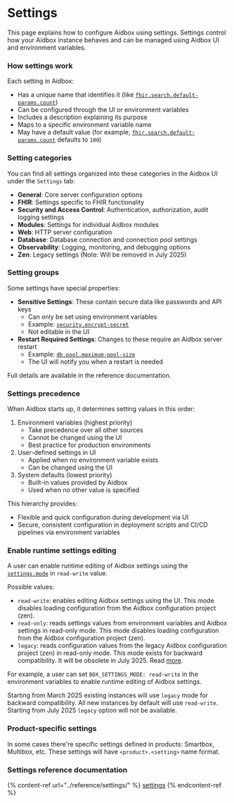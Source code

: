 # Settings

This page explains how to configure Aidbox using settings. Settings control how your Aidbox instance behaves and can be managed using Aidbox UI and environment variables.

### How settings work

Each setting in Aidbox:

* Has a unique name that identifies it (like [`fhir.search.default-params.count`](../reference/all-settings.md#fhir.search.default-params.count))
* Can be configured through the UI or environment variables
* Includes a description explaining its purpose
* Maps to a specific environment variable name
* May have a default value (for example, [`fhir.search.default-params.count`](../reference/all-settings.md#fhir.search.default-params.count) defaults to `100`)

### Setting categories

You can find all settings organized into these categories in the Aidbox UI under the `Settings` tab:

* **General**: Core server configuration options
* **FHIR**: Settings specific to FHIR functionality
* **Security and Access Control**: Authentication, authorization, audit logging settings
* **Modules**: Settings for individual Aidbox modules
* **Web**: HTTP server configuration
* **Database**: Database connection and connection pool settings
* **Observability**: Logging, monitoring, and debugging options
* **Zen**: Legacy settings (Note: Will be removed in July 2025)

### Setting groups

Some settings have special properties:

* **Sensitive Settings**: These contain secure data like passwords and API keys
  * Can only be set using environment variables
  * Example: [`security.encrypt-secret`](../reference/all-settings.md#security.encrypt-secret)
  * Not editable in the UI
* **Restart Required Settings**: Changes to these require an Aidbox server restart
  * Example: [`db.pool.maximum-pool-size`](../reference/all-settings.md#db.pool.maximum-pool-size)
  * The UI will notify you when a restart is needed

Full details are available in the reference documentation.

### Settings precedence

When Aidbox starts up, it determines setting values in this order:

1. Environment variables (highest priority)
   * Take precedence over all other sources
   * Cannot be changed using the UI
   * Best practice for production environments
2. User-defined settings in UI
   * Applied when no environment variable exists
   * Can be changed using the UI
3. System defaults (lowest priority)
   * Built-in values provided by Aidbox
   * Used when no other value is specified

This hierarchy provides:

* Flexible and quick configuration during development via UI
* Secure, consistent configuration in deployment scripts and CI/CD pipelines via environment variables

### Enable runtime settings editing

A user can enable runtime editing of Aidbox settings using the [`settings.mode`](../reference/all-settings.md#settings-mode) in `read-write` value.

Possible values:

* `read-write`: enables editing Aidbox settings using the UI. This mode disables loading configuration from the Aidbox configuration project (zen).
* `read-only`: reads settings values from environment variables and Aidbox settings in read-only mode. This mode disables loading configuration from the Aidbox configuration project (zen).
* `legacy`: reads configuration values from the legacy Aidbox configuration project (zen) in read-only mode. This mode exists for backward compatibility. It will be obsolete in July 2025. Read [more](https://www.health-samurai.io/news/aidbox-transitions-to-the-fhir-schema-engine).

For example, a user can set `BOX_SETTINGS_MODE: read-write` in the environment variables to enable runtime editing of Aidbox settings.

Starting from March 2025 existing instances will use `legacy` mode for backward compatibility. All new instances by default will use `read-write`. Starting from July 2025 `legacy` option will not be available.

### Product-specific settings

In some cases there're specific settings defined in products: Smartbox, Multibox, etc. These settings will have `<product>.<setting>` name format.

### Settings reference documentation

{% content-ref url="../reference/settings/" %}
[settings](../reference/all-settings.md)
{% endcontent-ref %}

